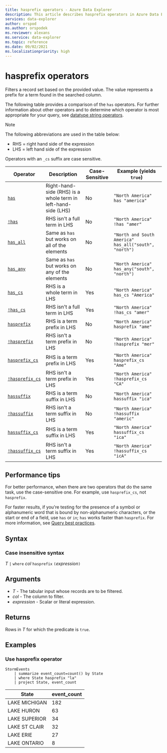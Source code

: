 ```yaml
---
title: hasprefix operators - Azure Data Explorer
description: This article describes hasprefix operators in Azure Data Explorer.
services: data-explorer
author: orspod
ms.author: orspodek
ms.reviewer: alexans
ms.service: data-explorer
ms.topic: reference
ms.date: 09/02/2021
ms.localizationpriority: high
---
```

# hasprefix operators

Filters a record set based on the provided value. The value represents a prefix for a term found in the searched column.

The following table provides a comparison of the `has` operators. For further information about other operators and to determine which operator is most appropriate for your query, see [datatype string operators](datatypes-string-operators.md).

> [!NOTE]
> The following abbreviations are used in the table below:
>
> * RHS = right hand side of the expression
> * LHS = left hand side of the expression
> 
> Operators with an `_cs` suffix are case sensitive.

|Operator   |Description   |Case-Sensitive  |Example (yields `true`)  |
|-----------|--------------|----------------|-------------------------|
|[`has`](hasoperator.md) |Right-hand-side (RHS) is a whole term in left-hand-side (LHS) |No |`"North America" has "america"`|
|[`!has`](hasoperator.md) |RHS isn't a full term in LHS |No |`"North America" !has "amer"`|
|[`has_all`](has-all-operator.md) |Same as `has` but works on all of the elements |No |`"North and South America" has_all("south", "north")`|
|[`has_any`](has-anyoperator.md) |Same as `has` but works on any of the elements |No |`"North America" has_any("south", "north")`|
|[`has_cs`](hasoperator.md) |RHS is a whole term in LHS |Yes |`"North America" has_cs "America"`|
|[`!has_cs`](hasoperator.md) |RHS isn't a full term in LHS |Yes |`"North America" !has_cs "amer"`|
|[`hasprefix`](hasprefixoperator.md) |RHS is a term prefix in LHS |No |`"North America" hasprefix "ame"`|
|[`!hasprefix`](hasprefixoperator.md) |RHS isn't a term prefix in LHS |No |`"North America" !hasprefix "mer"`|
|[`hasprefix_cs`](hasprefixoperator.md) |RHS is a term prefix in LHS |Yes |`"North America" hasprefix_cs "Ame"`|
|[`!hasprefix_cs`](hasprefixoperator.md) |RHS isn't a term prefix in LHS |Yes |`"North America" !hasprefix_cs "CA"`|
|[`hassuffix`](hassuffixoperator.md) |RHS is a term suffix in LHS |No |`"North America" hassuffix "ica"`|
|[`!hassuffix`](hassuffixoperator.md) |RHS isn't a term suffix in LHS |No |`"North America" !hassuffix "americ"`|
|[`hassuffix_cs`](hassuffixoperator.md)  |RHS is a term suffix in LHS |Yes |`"North America" hassuffix_cs "ica"`|
|[`!hassuffix_cs`](hassuffixoperator.md) |RHS isn't a term suffix in LHS |Yes |`"North America" !hassuffix_cs "icA"`|

## Performance tips

For better performance, when there are two operators that do the same task, use the case-sensitive one. For example, use `hasprefix_cs`, not `hasprefix`.

For faster results, if you're testing for the presence of a symbol or alphanumeric word that is bound by non-alphanumeric characters, or the start or end of a field, use `has` or `in`; `has` works faster than `hasprefix`.
For more information, see [Query best practices](best-practices.md).

## Syntax

### Case insensitive syntax

*T* `|` `where` *col* `hasprefix` `(`*expression*`)`   

## Arguments

* *T* - The tabular input whose records are to be filtered.
* *col* - The column to filter.
* *expression* - Scalar or literal expression.

## Returns

Rows in *T* for which the predicate is `true`.

## Examples  

### Use hasprefix operator

<!-- csl: https://help.kusto.windows.net/Samples -->
```kusto
StormEvents
    | summarize event_count=count() by State
    | where State hasprefix "la"
    | project State, event_count
```

|State|event_count|
|-----|-----------|
|LAKE MICHIGAN|182|
|LAKE HURON|63|
|LAKE SUPERIOR|34|
|LAKE ST CLAIR|32|
|LAKE ERIE|27|
|LAKE ONTARIO|8|